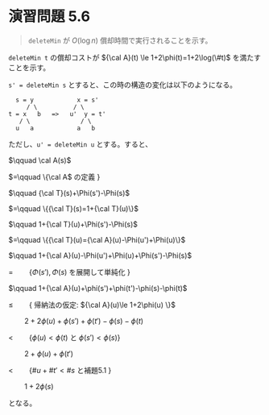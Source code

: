 # 演習問題 5.6

> `deleteMin` が $O(\log n)$ 償却時間で実行されることを示す。

`deleteMin t` の償却コストが ${\cal A}(t) \le 1+2\phi(t)=1+2\log(\#t)$ を満たすことを示す。

`s' = deleteMin s` とすると、この時の構造の変化は以下のようになる。

```
  s = y            x = s'
     / \          / \
t = x   b   =>   u'  y = t'
   / \              / \
  u   a            a   b
```

ただし、`u' = deleteMin u` とする。すると、

$\qquad \cal A(s)$

$=\qquad \{\cal A$ の定義 $\}$

$\qquad {\cal T}(s)+\Phi(s')-\Phi(s)$

$=\qquad \{{\cal T}(s)=1+{\cal T}(u)\}$

$\qquad 1+{\cal T}(u)+\Phi(s')-\Phi(s)$

$=\qquad \{{\cal T}(u)={\cal A}(u)-\Phi(u')+\Phi(u)\}$

$\qquad 1+{\cal A}(u)-\Phi(u')+\Phi(u)+\Phi(s')-\Phi(s)$

$=\qquad \{\Phi(s'), \Phi(s)$ を展開して単純化 $\}$

$\qquad 1+{\cal A}(u)+\phi(s')+\phi(t')-\phi(s)-\phi(t)$

$\le\qquad \{$ 帰納法の仮定: ${\cal A}(u)\le 1+2\phi(u) \}$

$\qquad 2+2\phi(u)+\phi(s')+\phi(t')-\phi(s)-\phi(t)$

$<\qquad \{\phi(u)<\phi(t)$ と $\phi(s')<\phi(s)\}$

$\qquad 2+\phi(u)+\phi(t')$

$<\qquad \{\#u+\#t'<\#s$ と補題5.1 $\}$

$\qquad 1+2\phi(s)$

となる。

